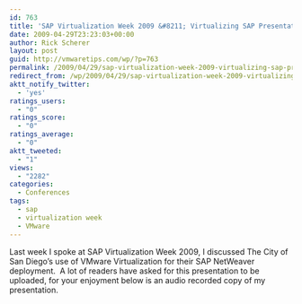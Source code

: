 ```yaml
---
id: 763
title: 'SAP Virtualization Week 2009 &#8211; Virtualizing SAP Presentation'
date: 2009-04-29T23:23:03+00:00
author: Rick Scherer
layout: post
guid: http://vmwaretips.com/wp/?p=763
permalink: /2009/04/29/sap-virtualization-week-2009-virtualizing-sap-presentation/
redirect_from: /wp/2009/04/29/sap-virtualization-week-2009-virtualizing-sap-presentation/
aktt_notify_twitter:
  - 'yes'
ratings_users:
  - "0"
ratings_score:
  - "0"
ratings_average:
  - "0"
aktt_tweeted:
  - "1"
views:
  - "2282"
categories:
  - Conferences
tags:
  - sap
  - virtualization week
  - VMware
---
```

Last week I spoke at SAP Virtualization Week 2009, I discussed The City of San Diego&#8217;s use of VMware Virtualization for their SAP NetWeaver deployment.  A lot of readers have asked for this presentation to be uploaded, for your enjoyment below is an audio recorded copy of my presentation.

<!--more-->